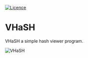 [![Licence](https://img.shields.io/github/license/mashape/apistatus.svg)](https://github.com/furkanonder/VHaSH/blob/master/LICENSE)
# VHaSH
VHaSH a simple hash viewer program.

![VHaSH](https://github.com/furkanonder/VHaSH/blob/master/VHaSH.png)

